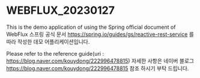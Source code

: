 # WEBFLUX_20230127
This is the demo application of using the Spring official document of WebFlux
스프링 공식 문서 https://spring.io/guides/gs/reactive-rest-service 를 따라 작성한 데모 어플리케이션입니다.

Please refer to the reference guide(uri : https://blog.naver.com/kouydong/222996478815)
자세한 사항은 네이버 블로그 https://blog.naver.com/kouydong/222996478815 참조 하시기 부탁 드립니다.
